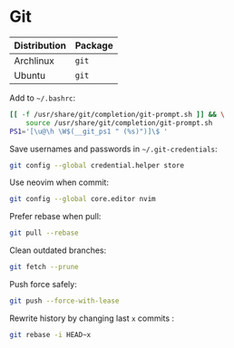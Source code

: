 # Git

| Distribution | Package |
| ------------ | ------- |
| Archlinux    | `git`   |
| Ubuntu       | `git`   |

Add to `~/.bashrc`:

```bash
[[ -f /usr/share/git/completion/git-prompt.sh ]] && \
    source /usr/share/git/completion/git-prompt.sh
PS1='[\u@\h \W$(__git_ps1 " (%s)")]\$ '
```

Save usernames and passwords in `~/.git-credentials`:

```sh
git config --global credential.helper store
```

Use neovim when commit:

```sh
git config --global core.editor nvim
```

Prefer rebase when pull:

```sh
git pull --rebase
```

Clean outdated branches:

```sh
git fetch --prune
```

Push force safely:

```sh
git push --force-with-lease
```

Rewrite history by changing last `x` commits :

```sh
git rebase -i HEAD~x
```
